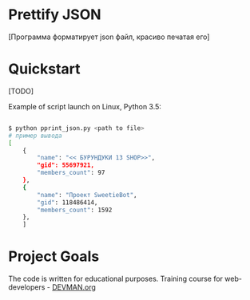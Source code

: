 # Prettify JSON

[Программа форматирует json файл, красиво печатая его] 

# Quickstart

[TODO]

Example of script launch on Linux, Python 3.5:

```bash

$ python pprint_json.py <path to file>
# пример вывода
[
    {
        "name": "<< БУРУНДУКИ 13 SHOP>>",
        "gid": 55697921,
        "members_count": 97
    },
    {
        "name": "Проект SweetieBot",
        "gid": 118486414,
        "members_count": 1592
    },
    ]

```

# Project Goals

The code is written for educational purposes. Training course for web-developers - [DEVMAN.org](https://devman.org)
